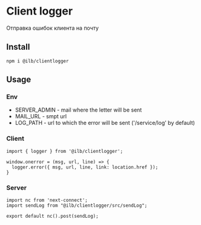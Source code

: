 # Client logger
Отправка ошибок клиента на почту

## Install
```
npm i @ilb/clientlogger
```

## Usage

### Env
- SERVER_ADMIN - mail where the letter will be sent
- MAIL_URL - smpt url
- LOG_PATH - url to which the error will be sent ('/service/log' by default)

### Client
```
import { logger } from '@ilb/clientlogger';

window.onerror = (msg, url, line) => {
  logger.error({ msg, url, line, link: location.href });
}
```

### Server
```
import nc from 'next-connect';
import sendLog from "@ilb/clientlogger/src/sendLog";

export default nc().post(sendLog);

```
